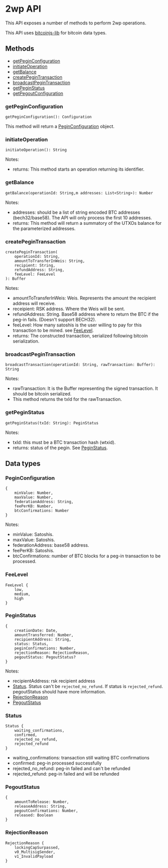 # 2wp API

This API exposes a number of methods to perform 2wp operations.

This API uses [bitcoinjs-lib](https://github.com/bitcoinjs/bitcoinjs-lib) for bitcoin data types.

## Methods

- [getPeginConfiguration](#getPeginConfiguration)
- [initiateOperation](#initiateOperation)
- [getBalance](#getBalance)
- [createPeginTransaction](#createPeginTransaction)
- [broadcastPeginTransaction](#broadcastPeginTransaction)
- [getPeginStatus](#getPeginStatus)
- [getPegoutConfiguration](#getPegoutConfiguration)

### getPeginConfiguration

```
getPeginConfiguration(): Configuration
```

This method will return a [PeginConfiguration](#PeginConfiguration) object.


### initiateOperation

```
initiateOperation(): String
```

Notes:
- returns: This method starts an operation returning its identifier.

### getBalance

```
getBalance(operationId: String,m addresses: List<String>): Number
```

Notes:
- addresses: should be a list of string encoded BTC addresses (bech32/base58). The API will only process the first 10 addresses.
- returns: This method will return a summatory of the UTXOs balance for the parameterized addresses.

### createPeginTransaction

```
createPeginTransaction(
    operationId: String, 
    amountToTransferInWeis: String, 
    recipient: String, 
    refundAddress: String, 
    feeLevel: FeeLevel
): Buffer
```

Notes:
- amountToTransferInWeis: Weis. Represents the amount the recipient address will receive.
- receipient: RSK address. Where the Weis will be sent.
- refundAddress: String. Base58 address where to return the BTC if the peg-in fails. (Doesn't support BECH32).
- feeLevel: How many satoshis is the user willing to pay for this transaction to be mined. see [FeeLevel](#FeeLevel).
- returns: The constructed transaction, serialized following bitcoin serialization.

### broadcastPeginTransaction

```
broadcastTransaction(operationId: String, rawTransaction: Buffer): String
```

Notes:
- rawTransaction: It is the Buffer representing the signed transaction. It should be bitcoin serialized.
- This method returns the txId for the rawTransaction.

### getPeginStatus

```
getPeginStatus(txId: String): PeginStatus
```

Notes:
- txId: this must be a BTC transaction hash (wtxid).
- returns: status of the pegin. See [PeginStatus](#PeginStatus).

## Data types

### PeginConfiguration

```
{
    minValue: Number,
    maxValue: Number,
    federationAddress: String,
    feePerKB: Number,
    btcConfirmations: Number
}
```

Notes:
- minValue: Satoshis.
- maxValue: Satoshis.
- federationAddress: base58 address.
- feePerKB: Satoshis.
- btcConfirmations: number of BTC blocks for a peg-in transaction to be processed.

### FeeLevel

```
FeeLevel {
    low,
    medium,
    high
}
```

### PeginStatus

```
{
    creationDate: Date,
    amountTransferred: Number,
    recipientAddress: String,
    status: Status,
    peginConfirmations: Number,
    rejectionReason: RejectionReason,
    pegoutStatus: PegoutStatus?
}
```

Notes:
- recipientAddress: rsk recipient address
- [Status](#Status). Status can't be `rejected_no_refund`. If status is `rejected_refund`. pegoutStatus should have more information.
- [RejectionReason](#RejectionReason)
- [PegoutStatus](#PegoutStatus)

### Status

```
Status {
    waiting_confirmations,
    confirmed,
    rejected_no_refund,
    rejected_refund
}
```

- waiting_confirmations: transaction still waiting BTC confirmations
- confirmed: peg-in processed successfully
- rejected_no_refund: peg-in failed and can't be refunded
- rejected_refund: peg-in failed and will be refunded

### PegoutStatus

```
{
    amountToRelease: Number,
    releaseAddress: String,
    pegoutConfirmations: Number,
    released: Boolean
}
```

### RejectionReason

```
RejectionReason {
    lockingCapSurpassed,
    v0_MultisigSender,
    v1_InvalidPayload
}
```